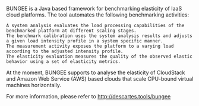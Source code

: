 BUNGEE is a Java based framework for benchmarking elasticity of IaaS cloud platforms. The tool automates the following benchmarking activities:

    A system analysis evaluates the load processing capabilities of the benchmarked platform at different scaling stages.
    The benchmark calibration uses the system analysis results and adjusts a given load intensity profile in a system specific manner.
    The measurement activity exposes the platform to a varying load according to the adjusted intensity profile.
    The elasticity evaluation measures the quality of the observed elastic behavior using a set of elasticity metrics.

At the moment, BUNGEE supports to analyse the elasticity of CloudStack and Amazon Web Service (AWS) based clouds that scale CPU-bound virtual machines horizontally.

For more information, please refer to http://descartes.tools/bungee 
